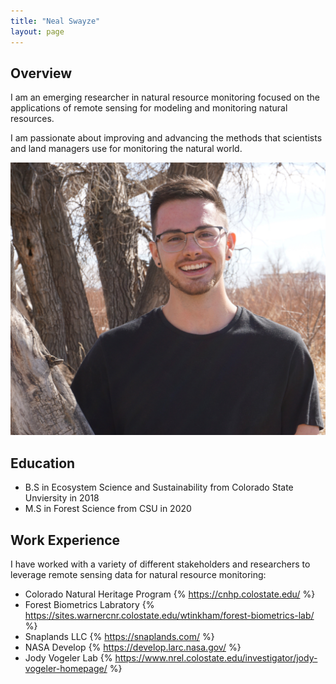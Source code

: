 ```yaml
---
title: "Neal Swayze"
layout: page
---
```


## Overview

I am an emerging researcher in natural resource monitoring focused on the applications of remote sensing for modeling and monitoring natural resources. 

I am passionate about improving and advancing the methods that scientists and land managers use for monitoring the natural world.

![neal_headshot](/photos_and_media/aux_photos/headshot_edited.jpg)

## Education
- B.S in Ecosystem Science and Sustainability from Colorado State Unviersity in 2018
- M.S in Forest Science from CSU in 2020

## Work Experience

I have worked with a variety of different stakeholders and researchers to leverage remote sensing data for natural resource monitoring:

- Colorado Natural Heritage Program {% https://cnhp.colostate.edu/ %}
- Forest Biometrics Labratory {% https://sites.warnercnr.colostate.edu/wtinkham/forest-biometrics-lab/ %}
- Snaplands LLC {% https://snaplands.com/ %}
- NASA Develop {% https://develop.larc.nasa.gov/ %}
- Jody Vogeler Lab {% https://www.nrel.colostate.edu/investigator/jody-vogeler-homepage/ %}

